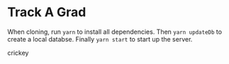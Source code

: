 # Track A Grad

When cloning, run `yarn` to install all dependencies. Then `yarn updateDb` to create a local databse. Finally `yarn start` to start up the server.

crickey

